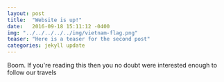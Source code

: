 ```yaml
---
layout: post
title:  "Website is up!"
date:   2016-09-18 15:11:12 -0400
img: "../../../../../img/vietnam-flag.png"
teaser: "Here is a teaser for the second post"
categories: jekyll update
---
```

Boom. If you're reading this then you no doubt were interested enough to follow our travels
